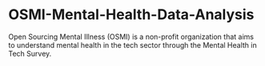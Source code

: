 # OSMI-Mental-Health-Data-Analysis
Open Sourcing Mental Illness (OSMI) is a non-profit organization that aims to understand mental health in the tech sector through the Mental Health in Tech Survey.
